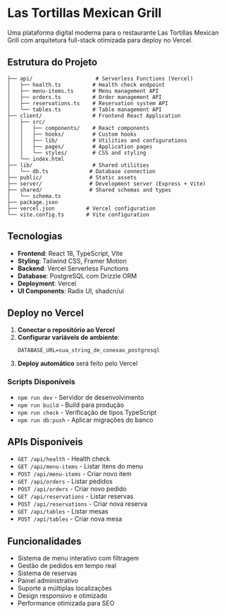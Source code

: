 # Las Tortillas Mexican Grill

Uma plataforma digital moderna para o restaurante Las Tortillas Mexican Grill com arquitetura full-stack otimizada para deploy no Vercel.

## Estrutura do Projeto

```
├── api/                    # Serverless Functions (Vercel)
│   ├── health.ts          # Health check endpoint
│   ├── menu-items.ts      # Menu management API
│   ├── orders.ts          # Order management API
│   ├── reservations.ts    # Reservation system API
│   └── tables.ts          # Table management API
├── client/                # Frontend React Application
│   ├── src/
│   │   ├── components/    # React components
│   │   ├── hooks/         # Custom hooks
│   │   ├── lib/           # Utilities and configurations
│   │   ├── pages/         # Application pages
│   │   └── styles/        # CSS and styling
│   └── index.html
├── lib/                   # Shared utilities
│   └── db.ts             # Database connection
├── public/               # Static assets
├── server/               # Development server (Express + Vite)
├── shared/               # Shared schemas and types
│   └── schema.ts
├── package.json
├── vercel.json          # Vercel configuration
└── vite.config.ts       # Vite configuration
```

## Tecnologias

- **Frontend**: React 18, TypeScript, Vite
- **Styling**: Tailwind CSS, Framer Motion
- **Backend**: Vercel Serverless Functions
- **Database**: PostgreSQL com Drizzle ORM
- **Deployment**: Vercel
- **UI Components**: Radix UI, shadcn/ui

## Deploy no Vercel

1. **Conectar o repositório ao Vercel**
2. **Configurar variáveis de ambiente**:
   ```
   DATABASE_URL=sua_string_de_conexao_postgresql
   ```
3. **Deploy automático** será feito pelo Vercel

### Scripts Disponíveis

- `npm run dev` - Servidor de desenvolvimento
- `npm run build` - Build para produção
- `npm run check` - Verificação de tipos TypeScript
- `npm run db:push` - Aplicar migrações do banco

## APIs Disponíveis

- `GET /api/health` - Health check
- `GET /api/menu-items` - Listar itens do menu
- `POST /api/menu-items` - Criar novo item
- `GET /api/orders` - Listar pedidos
- `POST /api/orders` - Criar novo pedido
- `GET /api/reservations` - Listar reservas
- `POST /api/reservations` - Criar nova reserva
- `GET /api/tables` - Listar mesas
- `POST /api/tables` - Criar nova mesa

## Funcionalidades

- Sistema de menu interativo com filtragem
- Gestão de pedidos em tempo real
- Sistema de reservas
- Painel administrativo
- Suporte a múltiplas localizações
- Design responsivo e otimizado
- Performance otimizada para SEO